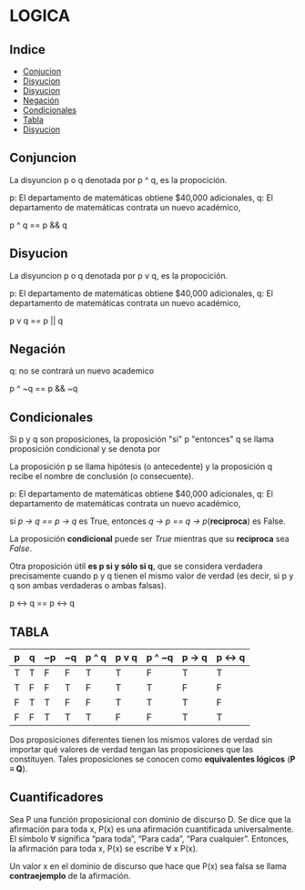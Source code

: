 # LOGICA

## Indice

* [Conjucion](#conjuncion)
* [Disyucion](#disyucion)
* [Disyucion](#disyucion)
* [Negación](#negación)
* [Condicionales](#condicionales)
* [Tabla](#tabla)
* [Disyucion](#disyucion)

## Conjuncion

La disyuncion p o q denotada por p ^ q, es la propocición.

p: El departamento de matemáticas obtiene $40,000 adicionales,
q: El departamento de matemáticas contrata un nuevo académico,

p ^ q == p && q

## Disyucion

La disyuncion p o q denotada por p v q, es la propocición.

p: El departamento de matemáticas obtiene $40,000 adicionales,
q: El departamento de matemáticas contrata un nuevo académico,

p v q == p || q

## Negación

q: no se contrará un nuevo academico

p ^ ~q == p && ~q

## Condicionales

Si p y q son proposiciones, la proposición "si" p "entonces" q se llama proposición condicional y se denota por

La proposición p se llama hipótesis (o antecedente) y la proposición q recibe el nombre de
conclusión (o consecuente).

p: El departamento de matemáticas obtiene $40,000 adicionales,
q: El departamento de matemáticas contrata un nuevo académico,

si *p → q == p -> q* es True, entonces *q → p == q -> p*(**reciproca**) es False.

La proposición **condicional** puede ser *True* mientras que su **reciproca** sea *False*.

Otra proposición útil **es p si y sólo si q**, que se considera verdadera precisamente cuando p y q tienen el mismo valor de verdad (es decir, si p y q son ambas verdaderas o ambas falsas).

p ↔ q == p <-> q

## TABLA

| p | q | ~p | ~q |p ^ q|p v q|p ^ ~q|p -> q|p <-> q|
|---|---|----|----|-----|-----|------|------|-------|
| T | T |  F |  F |  T  |  T  |   F  |   T  |   T   |
| T | F |  F |  T |  F  |  T  |   T  |   F  |   F   |
| F | T |  T |  F |  F  |  T  |   T  |   T  |   F   |
| F | F |  T |  T |  T  |  F  |   F  |   T  |   T   |

Dos proposiciones diferentes tienen los mismos valores de verdad sin importar qué valores de verdad tengan las proposiciones que las constituyen. Tales proposiciones se conocen como **equivalentes lógicos** (**P ≡ Q**).

## Cuantificadores

Sea P una función proposicional con dominio de discurso D. Se dice que la afirmación para toda x, P(x) es una afirmación cuantificada universalmente. El símbolo ∀ significa “para toda”, “Para cada”, “Para cualquier”. Entonces, la afirmación
para toda x, P(x) se escribe ∀ x P(x).

Un valor x en el dominio de discurso que hace que P(x) sea falsa se llama **contraejemplo** de la afirmación.
